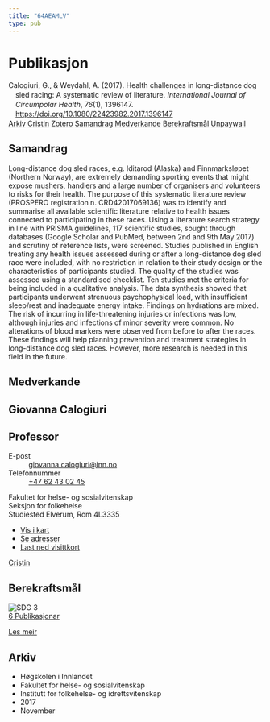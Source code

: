 ```yaml
---
title: "64AEAMLV"
type: pub
---
```

<h1>Publikasjon</h1>
<article id="csl-bib-container-64AEAMLV" class="csl-bib-container">
  <div class="csl-bib-body" style="line-height: 1.35; padding-left: 1em; text-indent:-1em;">
  <div class="csl-entry">Calogiuri, G., &amp; Weydahl, A. (2017). Health challenges in long-distance dog sled racing: A systematic review of literature. <i>International Journal of Circumpolar Health</i>, <i>76</i>(1), 1396147. <a href="https://doi.org/10.1080/22423982.2017.1396147">https://doi.org/10.1080/22423982.2017.1396147</a></div>
</div>
  <div class="csl-bib-buttons">
    <a href="#taxonomy-article-64AEAMLV" class="csl-bib-button">Arkiv</a>
    <a href="https://app.cristin.no/results/show.jsf?id=1510624" alt="Cristin URL" class="csl-bib-button">Cristin</a>
    <a href="http://zotero.org/groups/5402882/items/64AEAMLV" alt="Zotero URL" class="csl-bib-button">Zotero</a>
    <a href="#abstract-article-64AEAMLV" class="csl-bib-button">Samandrag</a>
    <a href="#contributors-article-64AEAMLV" class="csl-bib-button">Medverkande</a>
    <a href="#sdg-article-64AEAMLV" class="csl-bib-button">Berekraftsmål</a>
    <a href="https://www.tandfonline.com/doi/pdf/10.1080/22423982.2017.1396147?needAccess=true" class="csl-bib-button">Unpaywall</a>
  </div>
  <div id="csl-bib-meta-container-64AEAMLV"></div>
</article>
<div id="csl-bib-meta-64AEAMLV" class="csl-bib-meta">
  <article id="abstract-article-64AEAMLV" class="abstract-article">
    <h1>Samandrag</h1>
    Long-distance dog sled races, e.g. Iditarod (Alaska) and Finnmarksløpet (Northern Norway), are extremely demanding sporting events that might expose mushers, handlers and a large number of organisers and volunteers to risks for their health. The purpose of this systematic literature review (PROSPERO registration n. CRD42017069136) was to identify and summarise all available scientific literature relative to health issues connected to participating in these races. Using a literature search strategy in line with PRISMA guidelines, 117 scientific studies, sought through databases (Google Scholar and PubMed, between 2nd and 9th May 2017) and scrutiny of reference lists, were screened. Studies published in English treating any health issues assessed during or after a long-distance dog sled race were included, with no restriction in relation to their study design or the characteristics of participants studied. The quality of the studies was assessed using a standardised checklist. Ten studies met the criteria for being included in a qualitative analysis. The data synthesis showed that participants underwent strenuous psychophysical load, with insufficient sleep/rest and inadequate energy intake. Findings on hydrations are mixed. The risk of incurring in life-threatening injuries or infections was low, although injuries and infections of minor severity were common. No alterations of blood markers were observed from before to after the races. These findings will help planning prevention and treatment strategies in long-distance dog sled races. However, more research is needed in this field in the future.
  </article>
  <article id="contributors-article-64AEAMLV" class="contributors-article">
    <h1>Medverkande</h1>
    <div class="personas"> <div class="vrtx-hinn-person-card"> <div class="photo"> <i class="lar la-user-circle missing-person"></i> </div> <div class="info"> <hgroup><h1>Giovanna Calogiuri</h1> <h2>Professor</h2> </hgroup><dl> <dt>E-post</dt> <dd> <a href="mailto:giovanna.calogiuri@inn.no">giovanna.calogiuri@inn.no</a> </dd> <dt>Telefonnummer</dt> <dd><a href="tel:+4762430245"> +47 62 43 02 45 </a></dd> </dl> <p> Fakultet for helse- og sosialvitenskap<br> Seksjon for folkehelse<br> Studiested Elverum, Rom 4L3335 </p> <ul class="vrtx-hinn-links"> <li><a href="https://www.google.com/maps?q=60.88177,11.53669">Vis i kart</a></li> <li><a href="https://www.inn.no/finn-en-ansatt/giovanna-calogiuri.html#vrtx-hinn-addresses">Se adresser</a></li> <li><a href="https://www.inn.no/finn-en-ansatt/giovanna-calogiuri.html?vrtx=vcf">Last ned visittkort</a></li> </ul> </div> </div> <a href="https://app.cristin.no/persons/show.jsf?id=358086" alt="Cristin URL" class="personas-cristin">Cristin</a> </div>
  </article>
  <article id="sdg-article-64AEAMLV" class="sdg-article">
    <h1>Berekraftsmål</h1>
    <div class="sdg-container"><div id="sdg3" class="sdg"> <img src="{{< params subfolder >}}images/sdg/sdg03_no.png" class="image" alt="SDG 3"> <div class="sdg-overlay"> <a href="{{< params subfolder >}}no/archive/?sdg=3#archive" class="sdg-publication-count"><span>6</span> Publikasjonar</a> <p><a href="NA" class="sdg-read-more">Les meir</a></p> </div> </div></div>
  </article>
  <article id="taxonomy-article-64AEAMLV" class="taxonomy-article">
    <h1>Arkiv</h1>
    <ul>
      <li>Høgskolen i Innlandet</li>
      <li>Fakultet for helse- og sosialvitenskap</li>
      <li>Institutt for folkehelse- og idrettsvitenskap</li>
      <li>2017</li>
      <li>November</li>
    </ul>
  </article>
</div>
